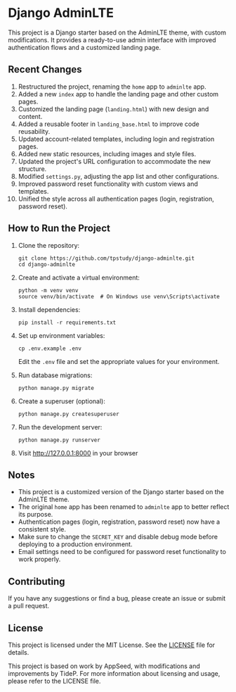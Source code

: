 # Django AdminLTE

This project is a Django starter based on the AdminLTE theme, with custom modifications. It provides a ready-to-use admin interface with improved authentication flows and a customized landing page.

## Recent Changes

1. Restructured the project, renaming the `home` app to `adminlte` app.
2. Added a new `index` app to handle the landing page and other custom pages.
3. Customized the landing page (`landing.html`) with new design and content.
4. Added a reusable footer in `landing_base.html` to improve code reusability.
5. Updated account-related templates, including login and registration pages.
6. Added new static resources, including images and style files.
7. Updated the project's URL configuration to accommodate the new structure.
8. Modified `settings.py`, adjusting the app list and other configurations.
9. Improved password reset functionality with custom views and templates.
10. Unified the style across all authentication pages (login, registration, password reset).

## How to Run the Project

1. Clone the repository:
   ```
   git clone https://github.com/tpstudy/django-adminlte.git
   cd django-adminlte
   ```

2. Create and activate a virtual environment:
   ```
   python -m venv venv
   source venv/bin/activate  # On Windows use venv\Scripts\activate
   ```

3. Install dependencies:
   ```
   pip install -r requirements.txt
   ```

4. Set up environment variables:
   ```
   cp .env.example .env
   ```
   Edit the `.env` file and set the appropriate values for your environment.

5. Run database migrations:
   ```
   python manage.py migrate
   ```

6. Create a superuser (optional):
   ```
   python manage.py createsuperuser
   ```

7. Run the development server:
   ```
   python manage.py runserver
   ```

8. Visit http://127.0.0.1:8000 in your browser

## Notes

- This project is a customized version of the Django starter based on the AdminLTE theme.
- The original `home` app has been renamed to `adminlte` app to better reflect its purpose.
- Authentication pages (login, registration, password reset) now have a consistent style.
- Make sure to change the `SECRET_KEY` and disable debug mode before deploying to a production environment.
- Email settings need to be configured for password reset functionality to work properly.

## Contributing

If you have any suggestions or find a bug, please create an issue or submit a pull request.

## License

This project is licensed under the MIT License. See the [LICENSE](LICENSE) file for details.

This project is based on work by AppSeed, with modifications and improvements by TideP. For more information about licensing and usage, please refer to the LICENSE file.
